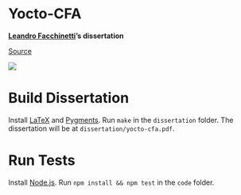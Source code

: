 # Yocto-CFA

**[Leandro Facchinetti](https://www.leafac.com)’s dissertation**

[Source](https://github.com/leafac/yocto-cfa)

![](https://github.com/leafac/yocto-cfa/workflows/Main/badge.svg)

# Build Dissertation

Install [LaTeX](https://www.latex-project.org) and [Pygments](http://pygments.org). Run `make` in the `dissertation` folder. The dissertation will be at `dissertation/yocto-cfa.pdf`.

# Run Tests

Install [Node.js](https://nodejs.org/). Run `npm install && npm test` in the `code` folder.
